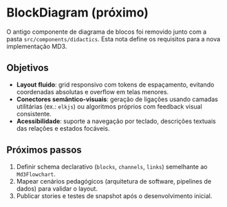 # BlockDiagram (próximo)

O antigo componente de diagrama de blocos foi removido junto com a pasta `src/components/didactics`. Esta nota define os requisitos para a nova implementação MD3.

## Objetivos

- **Layout fluido**: grid responsivo com tokens de espaçamento, evitando coordenadas absolutas e overflow em telas menores.
- **Conectores semântico-visuais**: geração de ligações usando camadas utilitárias (ex.: `elkjs`) ou algoritmos próprios com feedback visual consistente.
- **Acessibilidade**: suporte a navegação por teclado, descrições textuais das relações e estados focáveis.

## Próximos passos

1. Definir schema declarativo (`blocks`, `channels`, `links`) semelhante ao `Md3Flowchart`.
2. Mapear cenários pedagógicos (arquitetura de software, pipelines de dados) para validar o layout.
3. Publicar stories e testes de snapshot após o desenvolvimento inicial.
